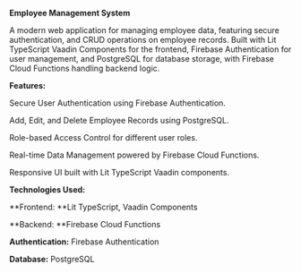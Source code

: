 **Employee Management System**

A modern web application for managing employee data, featuring secure authentication, and CRUD operations on employee records. Built with Lit TypeScript Vaadin Components for the frontend, Firebase Authentication for user management, and PostgreSQL for database storage, with Firebase Cloud Functions handling backend logic.

**Features:**

Secure User Authentication using Firebase Authentication.

Add, Edit, and Delete Employee Records using PostgreSQL.

Role-based Access Control for different user roles.

Real-time Data Management powered by Firebase Cloud Functions.

Responsive UI built with Lit TypeScript Vaadin components. 

**Technologies Used:**

**Frontend: **Lit TypeScript, Vaadin Components

**Backend: **Firebase Cloud Functions

**Authentication:** Firebase Authentication

**Database:** PostgreSQL

